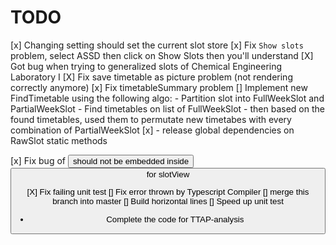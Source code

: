 # TODO

[x] Changing setting should set the current slot store
[x] Fix `Show slots` problem, select ASSD then click on Show Slots then you'll understand
[X] Got bug when trying to generalized slots of Chemical Engineering Laboratory I
[X] Fix save timetable as picture problem (not rendering correctly anymore)
[x] Fix timetableSummary problem
[] Implement new FindTimetable using the following algo:
    - Partition slot into FullWeekSlot and PartialWeekSlot
    - Find timetables on list of FullWeekSlot
    - then based on the found timetables, used them to permutate new timetabes with every combination of PartialWeekSlot
[x] - release global dependencies on RawSlot static methods

[x] Fix bug of <button> should not be embedded inside <button> for slotView

[X] Fix failing unit test
[] Fix error thrown by Typescript Compiler
[] merge this branch into master
[] Build horizontal lines
[] Speed up unit test

- Complete the code for TTAP-analysis